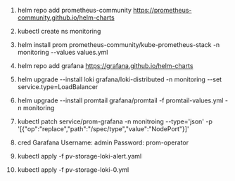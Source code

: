 1. helm repo add prometheus-community  https://prometheus-community.github.io/helm-charts

2. kubectl create ns monitoring
3. helm install prom prometheus-community/kube-prometheus-stack -n monitoring --values values.yml
4. helm repo add grafana https://grafana.github.io/helm-charts

5. helm upgrade --install loki grafana/loki-distributed -n monitoring --set service.type=LoadBalancer
6. helm upgrade --install promtail grafana/promtail -f promtail-values.yml -n monitoring
7. kubectl patch service/prom-grafana -n monitroing --type='json' -p '[{"op":"replace","path":"/spec/type","value":"NodePort"}]'
8. cred Garafana 
        Username: admin
        Password: prom-operator

9. kubectl apply -f pv-storage-loki-alert.yaml
10. kubectl apply -f pv-storage-loki-0.yml